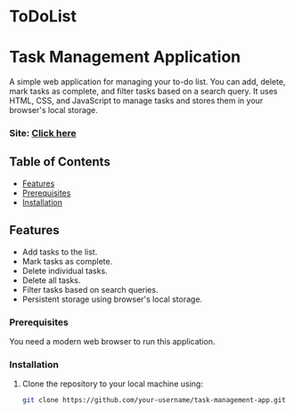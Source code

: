 # ToDoList
# Task Management Application

A simple web application for managing your to-do list. You can add, delete, mark tasks as complete, and filter tasks based on a search query.
It uses HTML, CSS, and JavaScript to manage tasks and stores them in your browser's local storage.
### Site: [Click here](https://sahityauniyal.github.io/ToDoList/)
## Table of Contents

- [Features](#features)
- [Prerequisites](#prerequisites)
- [Installation](#installation)

## Features

- Add tasks to the list.
- Mark tasks as complete.
- Delete individual tasks.
- Delete all tasks.
- Filter tasks based on search queries.
- Persistent storage using browser's local storage.


### Prerequisites

You need a modern web browser to run this application.

### Installation

1. Clone the repository to your local machine using:

   ```bash
   git clone https://github.com/your-username/task-management-app.git
